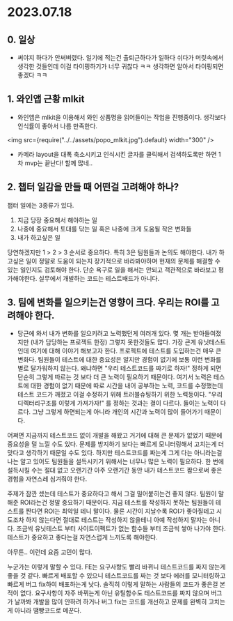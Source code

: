 # 2023.07.18

## 0. 일상

- 써야지 하다가 안써벼렸다. 일기에 적는건 출퇴근하다가 일하다 쉬다가 머릿속에서 생각한 것들인데 이걸 타이핑하기가 너무 귀찮다 ㅋㅋ 생각하면 알아서 타이핑되면 좋겠다 ㅋㅋ

## 1. 와인앱 근황 mlkit

- 와인앱은 mlkit을 이용해서 와인 상품명을 읽어들이는 작업을 진행중이다. 생각보다 인식률이 좋아서 나름 만족한다.

<img src={require("../../assets/popo_mlkit.jpg").default} width="300" />

- 카메라 layout을 대폭 축소시키고 인식시킨 글자를 클릭해서 검색하도록만 하면 1차 mvp는 끝난다! 할께 많네..

## 2. 챕터 일감을 만들 때 어떤걸 고려해야 하나?

챕터 일에는 3종류가 있다.

1. 지금 당장 중요해서 해야하는 일
2. 나중에 중요해서 토대를 닦는 일 혹은 나중에 크게 도움될 작은 변화들
3. 내가 하고싶은 일

당연하겠지만 1 > 2 > 3 순서로 중요하다. 특히 3은 팀원들과 논의도 해야한다. 내가 하고싶은 일이 정말로 도움이 되는지 장기적으로 바라봐야하며 현재의 문제를 해결할 수 있는 일인지도 검토해야 한다. 단순 욕구로 일을 해서는 안되고 객관적으로 바라보고 평가해야한다. 실무에서 개발하는 코드는 테스트배드가 아니다.

## 3. 팀에 변화를 일으키는건 영향이 크다. 우리는 ROI를 고려해야 한다.

- 당근에 와서 내가 변화를 일으키려고 노력했던게 여러개 있다. 몇 개는 받아들여졌지만 (내가 담당하는 프로젝트 한정) 그렇지 못한것들도 많다. 가장 큰게 유닛테스트인데 여기에 대해 이야기 해보고자 한다. 프로젝트에 테스트를 도입하는건 매우 큰 변화다. 팀원들이 테스트에 대한 중요성은 알지만 경험이 없기에 보통 이런 변화를 별로 달가워하지 않는다. 왜냐하면 "우리 테스트코드를 짜기로 하자!" 정하게 되면 단순히 그렇게 따르는 것 보다 더 큰 노력이 필요하기 때문이다. 여기서 노력은 테스트에 대한 경험이 없기 때문에 따로 시간을 내어 공부하는 노력, 코드를 수정했는데 테스트 코드가 깨졌고 이걸 수정하기 위해 트러블슈팅하기 위한 노력등이다. "우리 디렉터리구조를 이렇게 가져가자!" 를 정하는 것과는 결이 다르다. 들이는 노력이 다르다. 그냥 그렇게 하면되는게 아니라 개인의 시간과 노력이 많이 들어가기 때문이다.

어쩌면 지금까지 테스트코드 없이 개발을 해왔고 거기에 대해 큰 문제가 없었기 때문에 중요성을 덜 느낄 수도 있다. 문제를 방지하기 보다는 빠르게 모니터링해서 고치는게 더 맞다고 생각하기 때문일 수도 있다. 하지만 테스트코드를 짜는게 그게 다는 아니라는걸 나는 알고 있어도 팀원들을 설득시키기 위해서는 너무나 많은 노력이 필요하다. 한 번에 설득시킬 수는 절대 없고 오랜기간 아주 오랜기간 동안 내가 테스트코드 짬으로써 좋은 경험을 자연스레 심겨줘야 한다.

주제가 잠깐 셌는데 테스트가 중요하다고 해서 그걸 밀어붙히는건 좋지 않다. 팀원이 말해준 ROI라는건 정말 중요하기 때문이다. 지금 테스트를 작성하지 못하는 팀원들이 테스트를 짠다면 ROI는 최악일 테니 말이다. 물론 시간이 지날수록 ROI가 좋아질테고 시도조차 하지 않는다면 절대로 테스트는 작성하지 않을테니 아예 작성하지 말자는 아니다. 조금씩 유닛테스트 부터 사이트이펙트가 없는 함수들 부터 조금씩 쌓아 나가야 한다. 테스트가 중요하고 좋다는걸 자연스럽게 느끼도록 해야한다.

아무튼.. 이런데 요즘 고민이 많다.

누군가는 이렇게 말할 수 있다. FE는 요구사항도 빨리 바뀌니 테스트코드를 짜지 않는게 좋을 것 같다. 빠르게 배포할 수 있으니 테스트코드를 짜는 것 보다 에러를 모니터링하고 빠르게 버그 fix하여 배포하는게 낫다. 솔직히 이렇게 말하는 사람들의 코드가 좋은걸 본적이 없다. 요구사항이 자주 바뀌는게 아닌 유틸함수도 테스트코드를 짜지 않으며 버그가 날까봐 개발을 많이 안하려 하거나 버그 fix는 코드를 개선하고 문제를 완벽히 고치는게 아니라 땜빵코드로 메꾼다.
